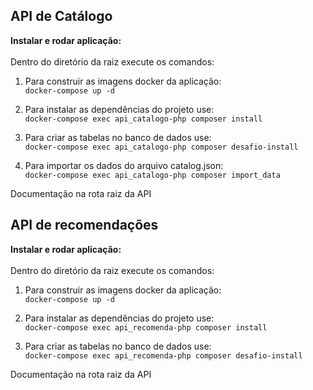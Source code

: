 ## API de Catálogo

**Instalar e rodar aplicação:**
<br>
<br>
Dentro do diretório da raiz execute os comandos:

1. Para construir as imagens docker da aplicação:  
   ```docker-compose up -d```

2. Para instalar as dependências do projeto use:  
   ```docker-compose exec api_catalogo-php composer install```

3. Para criar as tabelas no banco de dados use:  
   ```docker-compose exec api_catalogo-php composer desafio-install```

4. Para importar os dados do arquivo catalog.json:  
   ```docker-compose exec api_catalogo-php composer import_data```

Documentação na rota raiz da API

## API de recomendações
**Instalar e rodar aplicação:**
<br>
<br>
Dentro do diretório da raiz execute os comandos:

1. Para construir as imagens docker da aplicação:  
   ```docker-compose up -d```

2. Para instalar as dependências do projeto use:  
   ```docker-compose exec api_recomenda-php composer install```

3. Para criar as tabelas no banco de dados use:  
   ```docker-compose exec api_recomenda-php composer desafio-install```

Documentação na rota raiz da API